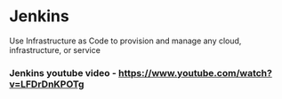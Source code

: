 # Jenkins
Use Infrastructure as Code to provision and manage any cloud, infrastructure, or service
### Jenkins youtube video - https://www.youtube.com/watch?v=LFDrDnKPOTg
